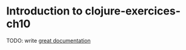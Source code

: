 # Introduction to clojure-exercices-ch10

TODO: write [great documentation](http://jacobian.org/writing/what-to-write/)
